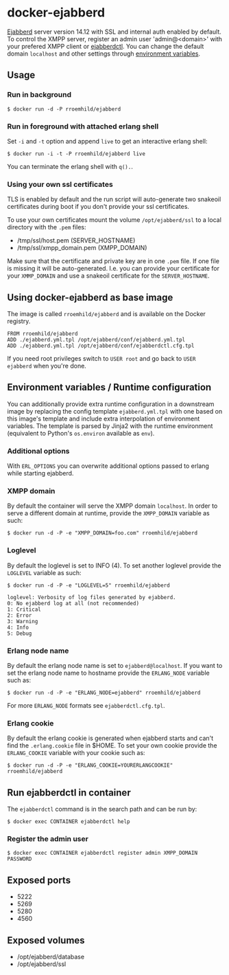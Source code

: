 # docker-ejabberd

[Ejabberd][ejabberd] server version 14.12 with SSL and internal auth enabled by default. To control the XMPP server, register an admin user 'admin@\<domain\>' with your prefered XMPP client or [ejabberdctl][register]. You can change the default domain `localhost` and other settings through [environment variables][envvar].

[ejabberd]: http://ejabberd.im
[register]: #register-the-admin-user
[envvar]: #environment-variables--runtime-configuration

## Usage

### Run in background

```
$ docker run -d -P rroemhild/ejabberd
```

### Run in foreground with attached erlang shell

Set `-i` and `-t` option and append `live` to get an interactive erlang shell:

```
$ docker run -i -t -P rroemhild/ejabberd live
```

You can terminate the erlang shell with `q().`.

### Using your own ssl certificates

TLS is enabled by default and the run script will auto-generate two snakeoil certificates during boot if you don't provide your ssl certificates.

To use your own certificates mount the volume `/opt/ejabberd/ssl` to a local directory with the `.pem` files:

* /tmp/ssl/host.pem (SERVER_HOSTNAME)
* /tmp/ssl/xmpp_domain.pem (XMPP_DOMAIN)

Make sure that the certificate and private key are in one `.pem` file. If one file is missing it will be auto-generated. I.e. you can provide your certificate for your `XMMP_DOMAIN` and use a snakeoil certificate for the `SERVER_HOSTNAME`.

## Using docker-ejabberd as base image

The image is called `rroemhild/ejabberd` and is available on the Docker registry.

```
FROM rroemhild/ejabberd
ADD ./ejabberd.yml.tpl /opt/ejabberd/conf/ejabberd.yml.tpl
ADD ./ejabberd.yml.tpl /opt/ejabberd/conf/ejabberdctl.cfg.tpl
```

If you need root privileges switch to `USER root` and go back to `USER ejabberd` when you're done.

## Environment variables / Runtime configuration

You can additionally provide extra runtime configuration in a downstream image by replacing the config template `ejabberd.yml.tpl` with one based on this image's template and include extra interpolation of environment variables. The template is parsed by Jinja2 with the runtime environment (equivalent to Python's `os.environ` available as `env`).

### Additional options

With `ERL_OPTIONS` you can overwrite additional options passed to erlang while starting ejabberd.

### XMPP domain

By default the container will serve the XMPP domain `localhost`. In order to serve a different domain at runtime, provide the `XMPP_DOMAIN` variable as such:

```
$ docker run -d -P -e "XMPP_DOMAIN=foo.com" rroemhild/ejabberd
```

### Loglevel

By default the loglevel is set to INFO (4). To set another loglevel provide the `LOGLEVEL` variable as such:

```
$ docker run -d -P -e "LOGLEVEL=5" rroemhild/ejabberd
```

```
loglevel: Verbosity of log files generated by ejabberd.
0: No ejabberd log at all (not recommended)
1: Critical
2: Error
3: Warning
4: Info
5: Debug
```

### Erlang node name

By default the erlang node name is set to `ejabberd@localhost`. If you want to set the erlang node name to hostname provide the `ERLANG_NODE` variable such as:

```
$ docker run -d -P -e "ERLANG_NODE=ejabberd" rroemhild/ejabberd
```

For more `ERLANG_NODE` formats see `ejabberdctl.cfg.tpl`.

### Erlang cookie

By default the erlang cookie is generated when ejabberd starts and can't find the `.erlang.cookie` file in $HOME. To set your own cookie provide the `ERLANG_COOKIE` variable with your cookie such as:

```
$ docker run -d -P -e "ERLANG_COOKIE=YOURERLANGCOOKIE" rroemhild/ejabberd
```

## Run ejabberdctl in container

The `ejabberdctl` command is in the search path and can be run by:

```
$ docker exec CONTAINER ejabberdctl help
```

### Register the admin user

```
$ docker exec CONTAINER ejabberdctl register admin XMPP_DOMAIN PASSWORD
```

## Exposed ports

* 5222
* 5269
* 5280
* 4560

## Exposed volumes

* /opt/ejabberd/database
* /opt/ejabberd/ssl
